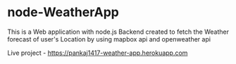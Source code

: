 # node-WeatherApp

This is a Web application with node.js Backend created to fetch the Weather forecast of user's Location by using mapbox api and openweather api

Live project - https://pankaj1417-weather-app.herokuapp.com
